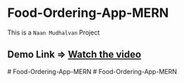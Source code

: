 # Food-Ordering-App-MERN

This is a `Naan Mudhalvan` Project

## Demo Link => [Watch the video](https://drive.google.com/file/d/1spEmsWEVB_RRhYjX6vffSwEAFgsr324u/view)

#   F o o d - O r d e r i n g - A p p - M E R N  
 #   F o o d - O r d e r i n g - A p p - M E R N  
 